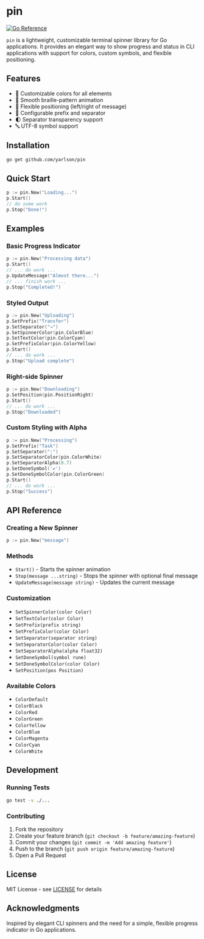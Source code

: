 # pin

[![Go Reference](https://pkg.go.dev/badge/github.com/yarlson/pin.svg)](https://pkg.go.dev/github.com/yarlson/pin)

`pin` is a lightweight, customizable terminal spinner library for Go applications. It provides an elegant way to show progress and status in CLI applications with support for colors, custom symbols, and flexible positioning.

## Features

- 🎨 Customizable colors for all elements
- 🔄 Smooth braille-pattern animation
- 🎯 Flexible positioning (left/right of message)
- 💫 Configurable prefix and separator
- 🌓 Separator transparency support
- 🔤 UTF-8 symbol support

## Installation

```bash
go get github.com/yarlson/pin
```

## Quick Start

```go
p := pin.New("Loading...")
p.Start()
// do some work
p.Stop("Done!")
```

## Examples

### Basic Progress Indicator

```go
p := pin.New("Processing data")
p.Start()
// ... do work ...
p.UpdateMessage("Almost there...")
// ... finish work ...
p.Stop("Completed!")
```

### Styled Output

```go
p := pin.New("Uploading")
p.SetPrefix("Transfer")
p.SetSeparator("→")
p.SetSpinnerColor(pin.ColorBlue)
p.SetTextColor(pin.ColorCyan)
p.SetPrefixColor(pin.ColorYellow)
p.Start()
// ... do work ...
p.Stop("Upload complete")
```

### Right-side Spinner

```go
p := pin.New("Downloading")
p.SetPosition(pin.PositionRight)
p.Start()
// ... do work ...
p.Stop("Downloaded")
```

### Custom Styling with Alpha

```go
p := pin.New("Processing")
p.SetPrefix("Task")
p.SetSeparator(":")
p.SetSeparatorColor(pin.ColorWhite)
p.SetSeparatorAlpha(0.7)
p.SetDoneSymbol('✔')
p.SetDoneSymbolColor(pin.ColorGreen)
p.Start()
// ... do work ...
p.Stop("Success")
```

## API Reference

### Creating a New Spinner

```go
p := pin.New("message")
```

### Methods

- `Start()` - Starts the spinner animation
- `Stop(message ...string)` - Stops the spinner with optional final message
- `UpdateMessage(message string)` - Updates the current message

### Customization

- `SetSpinnerColor(color Color)`
- `SetTextColor(color Color)`
- `SetPrefix(prefix string)`
- `SetPrefixColor(color Color)`
- `SetSeparator(separator string)`
- `SetSeparatorColor(color Color)`
- `SetSeparatorAlpha(alpha float32)`
- `SetDoneSymbol(symbol rune)`
- `SetDoneSymbolColor(color Color)`
- `SetPosition(pos Position)`

### Available Colors

- `ColorDefault`
- `ColorBlack`
- `ColorRed`
- `ColorGreen`
- `ColorYellow`
- `ColorBlue`
- `ColorMagenta`
- `ColorCyan`
- `ColorWhite`

## Development

### Running Tests

```bash
go test -v ./...
```

### Contributing

1. Fork the repository
2. Create your feature branch (`git checkout -b feature/amazing-feature`)
3. Commit your changes (`git commit -m 'Add amazing feature'`)
4. Push to the branch (`git push origin feature/amazing-feature`)
5. Open a Pull Request

## License

MIT License - see [LICENSE](LICENSE) for details

## Acknowledgments

Inspired by elegant CLI spinners and the need for a simple, flexible progress indicator in Go applications.
